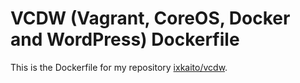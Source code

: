 # VCDW (Vagrant, CoreOS, Docker and WordPress) Dockerfile

This is the Dockerfile for my repository [ixkaito/vcdw](https://github.com/ixkaito/vcdw).
